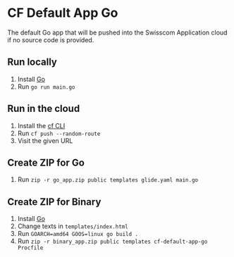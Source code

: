 # CF Default App Go

The default Go app that will be pushed into the Swisscom Application cloud if no source code is provided.

## Run locally

1. Install [Go](https://golang.org/doc/install)
1. Run `go run main.go`

## Run in the cloud

1. Install the [cf CLI](https://github.com/cloudfoundry/cli#downloads)
1. Run `cf push --random-route`
1. Visit the given URL

## Create ZIP for Go

1. Run `zip -r go_app.zip public templates glide.yaml main.go`

## Create ZIP for Binary

1. Install [Go](https://golang.org/doc/install)
1. Change texts in `templates/index.html`
1. Run `GOARCH=amd64 GOOS=linux go build .`
1. Run `zip -r binary_app.zip public templates cf-default-app-go Procfile`
